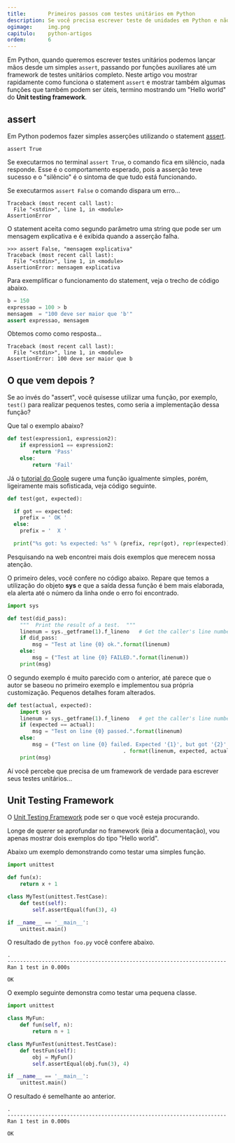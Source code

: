 ```yaml
---
title:       Primeiros passos com testes unitários em Python
description: Se você precisa escrever teste de unidades em Python e não sabe por onde começar, este artigo é para você!
ogimage:     img.png
capitulo:    python-artigos
ordem:       6
---
```


Em Python, quando queremos escrever testes unitários podemos lançar mãos desde um simples `assert`, passando por funções
auxiliares até um framework de testes unitários completo. Neste artigo vou mostrar rapidamente como funciona o statement
`assert` e mostrar também algumas funções que também podem ser úteis, termino mostrando um "Hello world" do 
__Unit testing framework__.

assert
---

Em Python podemos fazer simples asserções utilizando o statement 
[assert](https://docs.python.org/2/reference/simple_stmts.html#the-assert-statement "link-externo").

    assert True

Se executarmos no terminal `assert True`, o comando fica em silêncio, nada responde. Esse é o comportamento esperado, 
pois a asserção teve sucesso e o "silêncio" é o sintoma de que tudo está funcionando.

Se executarmos `assert False` o comando dispara um erro...

    Traceback (most recent call last):
      File "<stdin>", line 1, in <module>
    AssertionError

O statement aceita como segundo parâmetro uma string que pode ser um mensagem explicativa e é exibida quando a asserção 
falha.

    >>> assert False, "mensagem explicativa"
    Traceback (most recent call last):
      File "<stdin>", line 1, in <module>
    AssertionError: mensagem explicativa

Para exemplificar o funcionamento do statement, veja o trecho de código abaixo.

```python
b = 150
expressao = 100 > b
mensagem  = "100 deve ser maior que 'b'"
assert expressao, mensagem
```

Obtemos como como resposta...

    Traceback (most recent call last):
      File "<stdin>", line 1, in <module>
    AssertionError: 100 deve ser maior que b




O que vem depois ?
---

Se ao invés do "assert", você quisesse utilizar uma função, por exemplo, `test()` para realizar pequenos testes, como
seria a implementação dessa função?

Que tal o exemplo abaixo?

```python
def test(expression1, expression2):
    if expression1 == expression2:
        return 'Pass'
    else:
        return 'Fail'
```

Já o [tutorial do Goole](http://code.google.com/edu/languages/google-python-class/ "link-externo") sugere uma função 
igualmente simples, porém, ligeiramente mais sofisticada, veja código seguinte.

```python
def test(got, expected):

  if got == expected:
    prefix = ' OK '
  else:
    prefix = '  X '

  print("%s got: %s expected: %s" % (prefix, repr(got), repr(expected)))
```

Pesquisando na web encontrei mais dois exemplos que merecem nossa atenção.

O primeiro deles, você confere no código abaixo. Repare que temos a utilização do objeto __sys__ e que a saída dessa 
função é bem mais elaborada, ela alerta até o número da linha onde o erro foi encontrado.

```python
import sys

def test(did_pass):
    """  Print the result of a test.  """
    linenum = sys._getframe(1).f_lineno   # Get the caller's line number.
    if did_pass:
        msg = "Test at line {0} ok.".format(linenum)
    else:
        msg = ("Test at line {0} FAILED.".format(linenum))
    print(msg)
```

O segundo exemplo é muito parecido com o anterior, até parece que o autor se baseou no primeiro exemplo e implementou
sua própria customização.  Pequenos detalhes foram alterados.


```python
def test(actual, expected):
    import sys
    linenum = sys._getframe(1).f_lineno   # get the caller's line number.
    if (expected == actual):
        msg = "Test on line {0} passed.".format(linenum)
    else:
        msg = ("Test on line {0} failed. Expected '{1}', but got '{2}'."
                                     . format(linenum, expected, actual))
    print(msg)
```

Aí você percebe que precisa de um framework de verdade para escrever seus testes unitários...



Unit Testing Framework
---

O [Unit Testing Framework](https://docs.python.org/3.4/library/unittest.html "link-externo") pode ser o que você esteja
procurando.

Longe de querer se aprofundar no framework (leia a documentação), vou apenas mostrar dois exemplos do tipo "Hello world".

Abaixo um exemplo demonstrando como testar uma simples função.

```python
import unittest

def fun(x):
    return x + 1

class MyTest(unittest.TestCase):
    def test(self):
        self.assertEqual(fun(3), 4)

if __name__ == '__main__':
    unittest.main()
```

O resultado de `python foo.py` você confere abaixo.
    
    .
    ----------------------------------------------------------------------
    Ran 1 test in 0.000s

    OK

O exemplo seguinte demonstra como testar uma pequena classe.

```python
import unittest

class MyFun:
    def fun(self, n):
        return n + 1

class MyFunTest(unittest.TestCase):
    def testFun(self):
        obj = MyFun()
        self.assertEqual(obj.fun(3), 4)

if __name__ == '__main__':
    unittest.main()
```

O resultado é semelhante ao anterior.
    
    .
    ----------------------------------------------------------------------
    Ran 1 test in 0.000s

    OK

